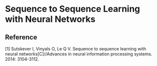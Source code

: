 # Sequence to Sequence Learning with Neural Networks

## Reference

\[1\] Sutskever I, Vinyals O, Le Q V. Sequence to sequence learning with neural networks\[C\]//Advances in neural information processing systems. 2014: 3104-3112.

